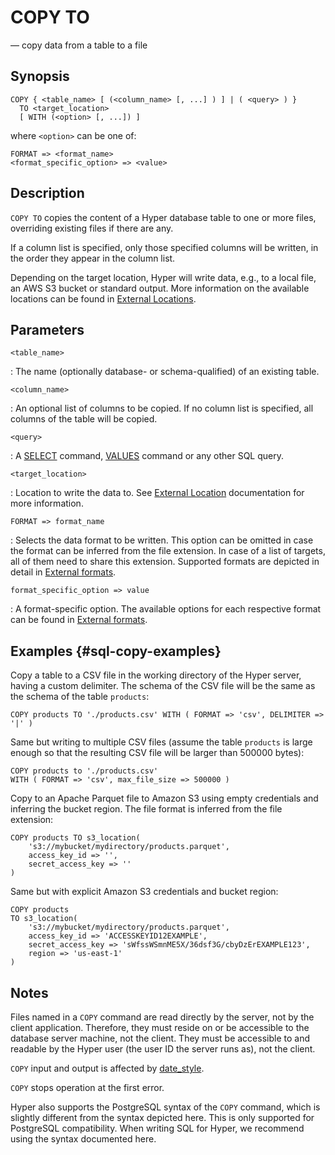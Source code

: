 # COPY TO

— copy data from a table to a file

## Synopsis

```sql_template
COPY { <table_name> [ (<column_name> [, ...] ) ] | ( <query> ) }
  TO <target_location>
  [ WITH (<option> [, ...]) ]
```

where `<option>` can be one of:

```sql_template
FORMAT => <format_name>
<format_specific_option> => <value>
```

## Description

`COPY TO` copies the content of a Hyper database table to one or
more files, overriding existing files if there are any.

If a column list is specified, only those specified columns will
be written, in the order they appear in the column list.

Depending on the target location, Hyper will write data, e.g., to a
local file, an AWS S3 bucket or standard output. More information
on the available locations can be found in [External Locations](/docs/sql/external/location).

## Parameters

`<table_name>`

:   The name (optionally database- or schema-qualified) of an existing
    table.

`<column_name>`

:   An optional list of columns to be copied. If no column list is
    specified, all columns of the table will be copied.

`<query>`

:   A [SELECT](select) command, [VALUES](values) command or any other SQL query.

`<target_location>`

: Location to write the data to. See [External Location](/docs/sql/external/location)
  documentation for more information.

`FORMAT => format_name`

:   Selects the data format to be written. This option can be omitted in
    case the format can be inferred from the file extension. In case of
    a list of targets, all of them need to share this extension.
    Supported formats are depicted in detail in
    [External formats](/docs/sql/external/formats).

`format_specific_option => value`

:   A format-specific option. The available options for each respective
    format can be found in [External formats](/docs/sql/external/formats).

## Examples {#sql-copy-examples}

Copy a table to a CSV file in the working directory of the Hyper server,
having a custom delimiter. The schema of the CSV file will be the same
as the schema of the table `products`:

    COPY products TO './products.csv' WITH ( FORMAT => 'csv', DELIMITER => '|' )

Same but writing to multiple CSV files (assume the table `products` is
large enough so that the resulting CSV file will be larger than 500000
bytes):

    COPY products to './products.csv'
    WITH ( FORMAT => 'csv', max_file_size => 500000 )

Copy to an Apache Parquet file to Amazon S3 using empty credentials and
inferring the bucket region. The file format is inferred from the file
extension:

    COPY products TO s3_location(
        's3://mybucket/mydirectory/products.parquet',
        access_key_id => '',
        secret_access_key => ''
    )

Same but with explicit Amazon S3 credentials and bucket region:

    COPY products
    TO s3_location(
        's3://mybucket/mydirectory/products.parquet',
        access_key_id => 'ACCESSKEYID12EXAMPLE',
        secret_access_key => 'sWfssWSmnME5X/36dsf3G/cbyDzErEXAMPLE123',
        region => 'us-east-1'
    )

## Notes

Files named in a `COPY` command are read directly by the server, not by
the client application. Therefore, they must reside on or be accessible
to the database server machine, not the client. They must be accessible
to and readable by the Hyper user (the user ID the server runs as), not
the client.

`COPY` input and output is affected by [date_style](#date_style).

`COPY` stops operation at the first error.

Hyper also supports the PostgreSQL syntax of the `COPY` command, which
is slightly different from the syntax depicted here. This is only
supported for PostgreSQL compatibility. When writing SQL for Hyper, we
recommend using the syntax documented here.

